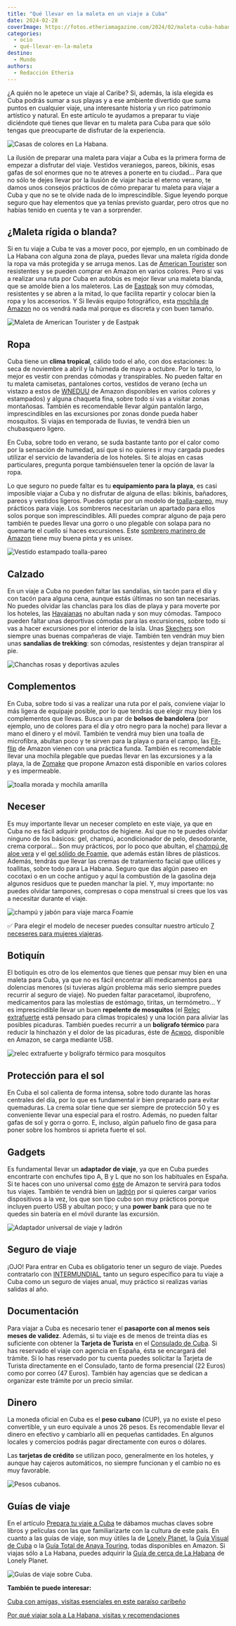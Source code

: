 ```yaml
---
title: "Qué llevar en la maleta en un viaje a Cuba"
date: 2024-02-28
coverImage: https://fotos.etheriamagazine.com/2024/02/maleta-cuba-habana-casas.jpg
categories: 
  - ocio
  - qué-llevar-en-la-maleta
destino: 
  - Mundo
authors: 
  - Redacción Etheria
---
```


¿A quién no le apetece un viaje al Caribe? Si, además, la isla elegida es Cuba podrás 
sumar a sus playas y a ese ambiente divertido que suma puntos en cualquier viaje, una 
interesante historia y un rico patrimonio artístico y natural. En este artículo te 
ayudamos a preparar tu viaje diciéndote qué tienes que llevar en tu maleta para Cuba 
para que sólo tengas que preocuparte de disfrutar de la experiencia. 

![Casas de colores en La Habana.](https://fotos.etheriamagazine.com/2024/02/maleta-cuba-habana-casas.jpg "Casas de colores en La Habana.")

La ilusión de preparar una maleta para viajar a Cuba es la primera forma de empezar a 
disfrutar del viaje. Vestidos veraniegos, pareos, bikinis, esas gafas de sol enormes que 
no te atreves a ponerte en tu ciudad… Para que no sólo te dejes llevar por la ilusión de 
viajar hacia el eterno verano, te damos unos consejos prácticos de cómo preparar tu 
maleta para viajar a Cuba y que no se te olvide nada de lo imprescindible. Sigue leyendo 
porque seguro que hay elementos que ya tenías previsto guardar, pero otros que no habías 
tenido en cuenta y te van a sorprender. 

## ¿Maleta rígida o blanda?

Si en tu viaje a Cuba te vas a mover poco, por ejemplo, en un combinado de La Habana con 
alguna zona de playa, puedes llevar una maleta rígida donde la ropa va más protegida y 
se arruga menos. Las de [American Tourister](https://amzn.to/430eJ35) son resistentes y 
se pueden comprar en Amazon en varios colores. Pero si vas a realizar una ruta por Cuba 
en autobús es mejor llevar una maleta blanda, que se amolde bien a los maleteros. Las de [Eastpak](https://amzn.to/48ugWoC) 
son muy cómodas, resistentes y se abren a la mitad, lo que facilita repartir y colocar 
bien la ropa y los accesorios. Y Si lleváis equipo fotográfico, esta [mochila de 
Amazon](https://amzn.to/4eLEdXj) no os vendrá nada mal porque es discreta y con buen 
tamaño. 

![Maleta de American Tourister y de Eastpak](https://fotos.etheriamagazine.com/2024/02/cuba-maletas.jpg "Maleta de American Tourister y de Eastpak, disponibles en Amazon.")

## Ropa

Cuba tiene un **clima tropical**, cálido todo el año, con dos estaciones: la seca de 
noviembre a abril y la húmeda de mayo a octubre. Por lo tanto, lo mejor es vestir con 
prendas cómodas y transpirables. No pueden faltar en tu maleta camisetas, pantalones 
cortos, vestidos de verano (echa un vistazo a estos de [WNEDUU](https://amzn.to/3SUnO8P) 
de Amazon disponibles en varios colores y estampados) y alguna chaqueta fina, sobre todo 
si vas a visitar zonas montañosas. También es recomendable llevar algún pantalón largo, 
imprescindibles en las excursiones por zonas donde pueda haber mosquitos. Si viajas en 
temporada de lluvias, te vendrá bien un chubasquero ligero. 

En Cuba, sobre todo en verano, se suda bastante tanto por el calor como por la sensación 
de humedad, así que si no quieres ir muy cargada puedes utilizar el servicio de 
lavandería de los hoteles. Si te alojas en casas particulares, pregunta porque 
tambiénsuelen tener la opción de lavar la ropa. 

Lo que seguro no puede faltar es tu **equipamiento para la playa**, es casi imposible 
viajar a Cuba y no disfrutar de alguna de ellas: bikinis, bañadores, pareos y vestidos 
ligeros. Puedes optar por un modelo de [toalla-pareo](https://amzn.to/3wyXOss), muy 
prácticos para viaje. Los sombreros necesitarían un apartado para ellos solos porque son 
imprescindibles. Allí puedes comprar alguno de paja pero también te puedes llevar una 
gorro o uno plegable con solapa para no quemarte el cuello si haces excursiones. Este [sombrero 
marinero de Amazon](https://amzn.to/4bpw6x0) tiene muy buena pinta y es unisex. 

![Vestido estampado toalla-pareo](https://fotos.etheriamagazine.com/2024/02/cuba-maleta-ropa.jpg "Vestido estampado toalla-pareo, puedes comprarlos en Amazon.")

## Calzado

En un viaje a Cuba no pueden faltar las sandalias, sin tacón para el día y con tacón 
para alguna cena, aunque estás últimas no son tan necesarias. No puedes olvidar las 
chanclas para los días de playa y para moverte por los hoteles, las [Havaianas](https://amzn.to/49Isl52) 
no abultan nada y son muy cómodas. Tampoco pueden faltar unas deportivas cómodas para 
las excursiones, sobre todo si vas a hacer excursiones por el interior de la isla. Unas [Skechers](https://amzn.to/3P1fB1B) 
son siempre unas buenas compañeras de viaje. También ten vendrán muy bien unas 
**sandalias de trekking**: son cómodas, resistentes y dejan transpirar al pie. 

![Chanchas rosas y deportivas azules](https://fotos.etheriamagazine.com/2024/02/maleta-cuba-calzado.jpg "Las chanclas y unas deportivas tipo Skechers son imprescindibles en Cuba.")

## Complementos

En Cuba, sobre todo si vas a realizar una ruta por el país, conviene viajar lo más 
ligera de equipaje posible, por lo que tendrás que elegir muy bien los complementos que 
llevas. Busca un par de **bolsos de bandolera** (por ejemplo, uno de colores para el día 
y otro negro para la noche) para llevar a mano el dinero y el móvil. También te vendrá 
muy bien una toalla de microfibra, abultan poco y te sirven para la playa o para el 
campo, las [Fit-flip](https://amzn.to/42R8oXP) de Amazon vienen con una práctica funda. 
También es recomendable llevar una mochila plegable que puedas llevar en las excursiones 
y a la playa, la de [Zomake](https://amzn.to/3UPVszo) que propone Amazon está disponible 
en varios colores y es impermeable. 

![toalla morada y mochila amarilla](https://fotos.etheriamagazine.com/2024/02/maleta-cuba-mochila-toalla.jpg "Toalla y mochila plegable perfectas para tu viaje a Cuba.")

## Neceser

Es muy importante llevar un neceser completo en este viaje, ya que en Cuba no es fácil 
adquirir productos de higiene. Así que no te puedes olvidar ninguno de los básicos: gel, 
champú, acondicionador de pelo, desodorante, crema corporal… Son muy prácticos, por lo 
poco que abultan, el [champú de aloe vera](https://amzn.to/3Td4e9n) y el [gel sólido de 
Foamie](https://amzn.to/42WjfzF), que además están libres de plásticos. Además, tendrás 
que llevar las cremas de tratamiento facial que utilices y toallitas, sobre todo para La 
Habana. Seguro que das algún paseo en cocotaxi o en un coche antiguo y aquí la 
combustión de la gasolina deja algunos residuos que te pueden manchar la piel. Y, muy 
importante: no puedes olvidar tampones, compresas o copa menstrual si crees que los vas 
a necesitar durante el viaje. 

![champú y jabón para viaje marca Foamie](https://fotos.etheriamagazine.com/2024/02/maleta-cuba-jabon-champu-viaje.jpg "Jabón y champú sólido muy prácticos para viaje.")

✅ Para elegir el modelo de neceser puedes consultar nuestro artículo [7 neceseres para 
mujeres 
viajeras](https://etheriamagazine.com/2019/10/10/10-neceseres-viaje-o-regalos-para-mujeres-viajeras/). 

## Botiquín

El botiquín es otro de los elementos que tienes que pensar muy bien en una maleta para 
Cuba, ya que no es fácil encontrar allí medicamentos para dolencias menores (si tuvieras 
algún problema más serio siempre puedes recurrir al seguro de viaje). No pueden faltar 
paracetamol, ibuprofeno, medicamentos para las molestias de estómago, tiritas, un 
termómetro… Y es imprescindible llevar un buen **repelente de mosquitos** (el [Relec 
extrafuerte](https://amzn.to/49t3oes) está pensado para climas tropicales) y una loción 
para aliviar las posibles picaduras. También puedes recurrir a un **bolígrafo térmico** 
para reducir la hinchazón y el dolor de las picaduras, éste de [Acwoo](https://amzn.to/3UUpFgy), 
disponible en Amazon, se carga mediante USB. 

![relec extrafuerte y bolígrafo térmico para mosquitos](https://fotos.etheriamagazine.com/2024/02/maleta-cuba-mosquitos.jpg "El repelente de mosquitos y un bolígrafo térmico para calmar las picaduras no pueden faltar en tu maleta.")

## Protección para el sol

En Cuba el sol calienta de forma intensa, sobre todo durante las horas centrales del 
día, por lo que es fundamental ir bien preparado para evitar quemaduras. La crema solar 
tiene que ser siempre de protección 50 y es conveniente llevar una especial para el 
rostro. Además, no pueden faltar gafas de sol y gorra o gorro. E, incluso, algún pañuelo 
fino de gasa para poner sobre los hombros si aprieta fuerte el sol. 

## Gadgets

Es fundamental llevar un **adaptador de viaje**, ya que en Cuba puedes encontrarte con 
enchufes tipo A, B y L que no son los habituales en España. Si te haces con uno 
universal como [éste](https://amzn.to/3Igrddq) de Amazon te servirá para todos tus 
viajes. También te vendrá bien un [ladrón](https://amzn.to/3wzF104) por si quieres 
cargar varios dispositivos a la vez, los que son tipo cubo son muy prácticos porque 
incluyen puerto USB y abultan poco; y una **power bank** para que no te quedes sin 
batería en el móvil durante las excursión. 

![Adaptador universal de viaje y ladrón](https://fotos.etheriamagazine.com/2024/02/maleta-cuba-accesorios-adaptador-enchufe.jpg "Adaptador universal de viaje y ladrón disponibles en Amazon.")

## Seguro de viaje

¡OJO! Para entrar en Cuba es obligatorio tener un seguro de viaje. Puedes contratarlo 
con [INTERMUNDIAL](https://clk.tradedoubler.com/click?p=281568&a=3132464&url=https%3A%2F%2Fwww.intermundial.es%2F), 
tanto un seguro específico para tu viaje a Cuba como un seguro de viajes anual, muy 
práctico si realizas varias salidas al año. 

## Documentación

Para viajar a Cuba es necesario tener el **pasaporte con al menos seis meses de 
validez**. Además, si tu viaje es de menos de treinta días es suficiente con obtener la 
**Tarjeta de Turista** en el [Consulado de 
Cuba](https://misiones.cubaminrex.cu/es/espana). Si has reservado el viaje con agencia 
en España, ésta se encargará del trámite. Si lo has reservado por tu cuenta puedes 
solicitar la Tarjeta de Turista directamente en el Consulado, tanto de forma presencial 
(22 Euros) como por correo (47 Euros). También hay agencias que se dedican a organizar 
este trámite por un precio similar. 

## Dinero

La moneda oficial en Cuba es el **peso cubano** (CUP), ya no existe el peso convertible, 
y un euro equivale a unos 26 pesos. Es recomendable llevar el dinero en efectivo y 
cambiarlo allí en pequeñas cantidades. En algunos locales y comercios podrás pagar 
directamente con euros o dólares. 

Las **tarjetas de crédito** se utilizan poco, generalmente en los hoteles, y aunque hay 
cajeros automáticos, no siempre funcionan y el cambio no es muy favorable. 

![Pesos cubanos.](https://fotos.etheriamagazine.com/2024/02/cuba-maleta-peso.jpg "Pesos cubanos.")

## Guías de viaje

En el artículo [Prepara tu viaje a 
Cuba](https://etheriamagazine.com/2020/05/08/prepara-tu-viaje-a-cuba-libros-peliculas/) 
te dábamos muchas claves sobre libros y películas con las que familiarizarte con la 
cultura de este país. En cuanto a las guías de viaje, son muy útiles la de [Lonely 
Planet](https://amzn.to/3uNnlgQ), la [Guía Visual de Cuba](https://amzn.to/3TcwiJW) o la [Guía 
Total de Anaya Touring](https://amzn.to/4bPLiEO), todas disponibles en Amazon. Si viajas 
sólo a La Habana, puedes adquirir la [Guía de cerca de La 
Habana](https://amzn.to/42PN9pb) de Lonely Planet. 

![Guías de viaje sobre Cuba.](https://fotos.etheriamagazine.com/2024/02/cuba-guias-viaje.jpg "Guías de viaje sobre Cuba.")

**También te puede interesar:** 

[Cuba con amigas, visitas esenciales en este paraíso 
caribeño](https://etheriamagazine.com/2019/01/25/viajar-con-amigas-a-cuba/) 

[Por qué viajar sola a La Habana, visitas y 
recomendaciones](https://etheriamagazine.com/2019/08/16/viajar-sola-que-ver-hacer-mujeres-la-habana-cuba/)

